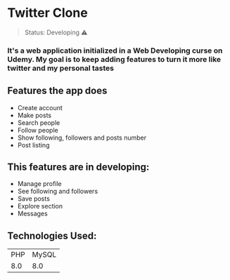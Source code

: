 # Twitter Clone

> Status: Developing ⚠️

### It's a web application initialized in a Web Developing curse on Udemy. My goal is to keep adding features to turn it more like twitter and my personal tastes

## Features the app does
+ Create account
+ Make posts
+ Search people
+ Follow people
+ Show following, followers and posts number
+ Post listing

## This features are in developing:
+ Manage profile
+ See following and followers
+ Save posts
+ Explore section
+ Messages

## Technologies Used:
<table>
  <tr>
    <td>PHP</td>
    <td>MySQL</td>
  </tr>
  <tr>
    <td>8.0</td>
    <td>8.0</td>
  </tr>
</table>

